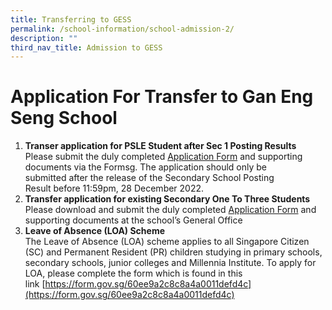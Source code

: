 ```yaml
---
title: Transferring to GESS
permalink: /school-information/school-admission-2/
description: ""
third_nav_title: Admission to GESS
---
```

# **Application For Transfer to Gan Eng Seng School**
1. **Transer application for PSLE Student after Sec 1 Posting Results** <BR>Please submit the duly completed [Application Form](https://form.gov.sg/637f39579e873400129602be) and supporting documents via the Formsg. The application should only be submitted after the release of the Secondary School Posting Result before 11:59pm, 28 December 2022. <BR>
2. **Transfer application for existing Secondary One To Three Students**<BR> Please download and submit the duly completed [Application Form](/files/GESS-transfer-application-form-for-transfers-to-Sec-2-or-3.pdf) and supporting documents at the school’s General Office <BR>
3. **Leave of Absence (LOA) Scheme**  
The Leave of Absence (LOA) scheme applies to all Singapore Citizen (SC) and Permanent Resident (PR) children studying in primary schools, secondary schools, junior colleges and Millennia Institute. To apply for LOA, please complete the form which is found in this link [https://form.gov.sg/60ee9a2c8c8a4a0011defd4c](https://form.gov.sg/60ee9a2c8c8a4a0011defd4c)